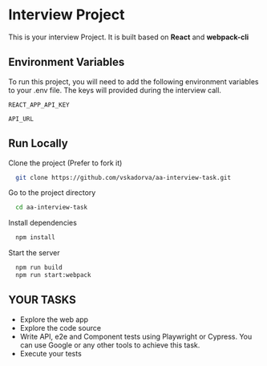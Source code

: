 
# Interview Project

This is your interview Project. It is built based on **React** and **webpack-cli**



## Environment Variables

To run this project, you will need to add the following environment variables to your .env file. The keys will provided during the interview call.

`REACT_APP_API_KEY`

`API_URL`


## Run Locally

Clone the project (Prefer to fork it)

```bash
  git clone https://github.com/vskadorva/aa-interview-task.git
```

Go to the project directory

```bash
  cd aa-interview-task
```

Install dependencies

```bash
  npm install
```

Start the server

```bash
  npm run build
  npm run start:webpack
```


## YOUR TASKS

- Explore the web app
- Explore the code source
- Write API, e2e and Component tests using Playwright or Cypress. You can use Google or any other tools to achieve this task.
- Execute your tests

